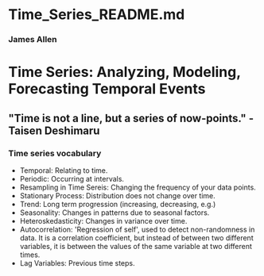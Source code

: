 # Time_Series_README.md

### James Allen

# Time Series: Analyzing, Modeling, Forecasting Temporal Events

## "Time is not a line, but a series of now-points."  -Taisen Deshimaru

### Time series vocabulary
- Temporal: Relating to time.
- Periodic: Occurring at intervals.
- Resampling in Time Sereis: Changing the frequency of your data points.
- Stationary Process: Distribution does not change over time.
- Trend: Long term progression (increasing, decreasing, e.g.)
- Seasonality: Changes in patterns due to seasonal factors.
- Heteroskedasticity: Changes in variance over time.
- Autocorrelation: 'Regression of self', used to detect non-randomness in data. It is a correlation coefficient, but instead of between two different variables, it is between the values of the same variable at two different times.
- Lag Variables: Previous time steps.